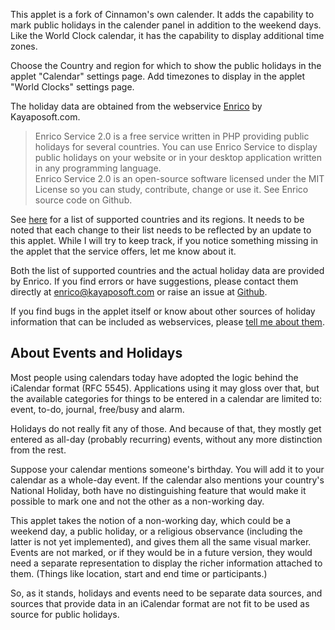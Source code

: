 This applet is a fork of Cinnamon's own calender. It adds the capability to mark
public holidays in the calender panel in addition to the weekend days. Like the
World Clock calendar, it has the capability to display additional time zones.

Choose the Country and region for which to show the public holidays in the applet
"Calendar" settings page. Add timezones to display in the applet "World Clocks"
settings page.

The holiday data are obtained from the webservice [Enrico](http://kayaposoft.com/enrico/)
by Kayaposoft.com.

> Enrico Service 2.0 is a free service written in PHP providing public holidays for several 
  countries. You can use Enrico Service to display public holidays on your website or in your 
  desktop application written in any programming language.  
  Enrico Service 2.0 is an open-source software licensed under the MIT License so you can 
  study, contribute, change or use it. See Enrico source code on Github.

See [here](http://holidays.kayaposoft.com/) for a list of supported countries and
its regions. It needs to be noted that each change to their list needs to be reflected
by an update to this applet. While I will try to keep track, if you notice something
missing in the applet that the service offers, let me know about it.

Both the list of supported countries and the actual holiday data are provided
by Enrico. If you find errors or have suggestions, please contact them directly
at enrico@kayaposoft.com or raise an issue at [Github](https://github.com/jurajmajer/enrico).

If you find bugs in the applet itself or know about other sources of holiday information
that can be included as webservices, please
[tell me about them](https://github.com/linuxmint/cinnamon-spices-applets/issues).

## About Events and Holidays

Most people using calendars today have adopted the logic behind the iCalendar format (RFC 5545).
Applications using it may gloss over that, but the available categories for things to be
entered in a calendar are limited to: event, to-do, journal, free/busy and alarm.

Holidays do not really fit any of those. And because of that, they mostly get entered as
all-day (probably recurring) events, without any more distinction from the rest.

Suppose your calendar mentions someone's birthday. You will add it
to your calendar as a whole-day event. If the calendar also mentions your country's National
Holiday, both have no distinguishing feature that would make it possible to mark one and
not the other as a non-working day.

This applet takes the notion of a non-working day, which could be a weekend day, a public
holiday, or a religious observance (including the latter is not yet implemented), and
gives them all the same visual marker. Events are not marked, or if they would be
in a future version, they would need a separate representation to display the richer information
attached to them. (Things like location, start and end time or participants.)

So, as it stands, holidays and events need to be separate data sources, and sources
that provide data in an iCalendar format are not fit to be used as source for public
holidays.